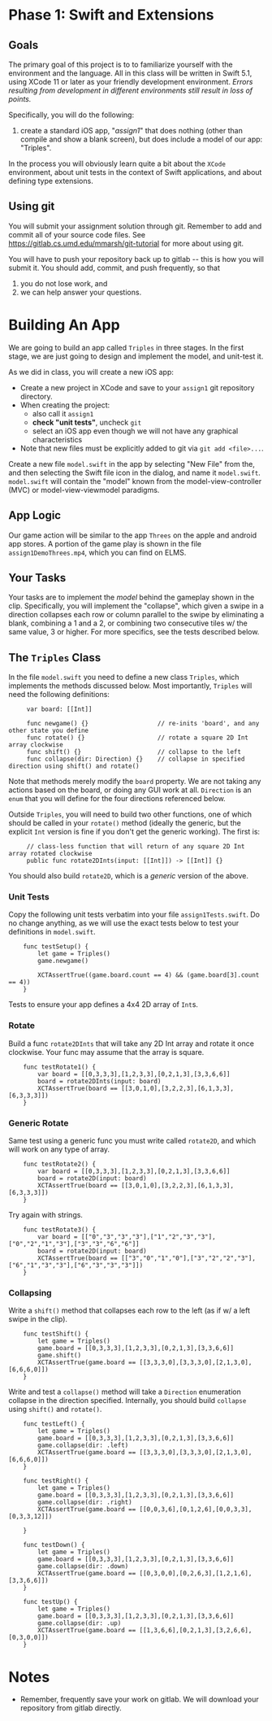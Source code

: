 # Phase 1: Swift and Extensions   

## Goals
The primary goal of this project is to to familiarize yourself with
the environment and the language. All in this class will be written
in Swift 5.1, using XCode 11 or later as your friendly development
environment.  *Errors resulting from development in different
environments still result in loss of points.*

Specifically, you will do the following:
1. create a standard iOS app, "*assign1*" that does nothing
   (other than compile and show a blank screen), but does include a
   model of our app: "Triples".

In the process you will obviously learn quite a bit about the `XCode`
environment, about unit tests in the context of Swift applications,
and about defining type extensions.

## Using git
You will submit your assignment solution through git. Remember to
add and commit all of your source code files.  See
https://gitlab.cs.umd.edu/mmarsh/git-tutorial for more about using
git.

You will have to push your repository back up to gitlab -- this is
how you will submit it. You should add, commit, and push frequently,
so that
 1. you do not lose work, and
 2. we can help answer your questions.

# Building An App
We are going to build an app called `Triples` in three stages. In
the first stage, we are just going to design and implement the
model, and unit-test it.

As we did in class, you will create a new iOS app:
- Create a new project in XCode and save to your `assign1` git repository
  directory. 
- When creating the project:
  - also call it `assign1`
  - **check "unit tests"**, uncheck `git`
  - select an iOS app even though we will not have any graphical
    characteristics
- Note that new files must be explicitly added to git via `git add <file>...`.

Create a new file `model.swift` in the app by selecting "New File"
from the, and then selecting the Swift file icon in the dialog, and
name it `model.swift`.  `model.swift` will contain the "model" known
from the model-view-controller (MVC) or model-view-viewmodel paradigms.

## App Logic
Our game action will be similar to the app `Threes` on the apple
and android app stores. A portion of the game play is shown in the
file `assign1DemoThrees.mp4`, which you can find on ELMS.


## Your Tasks
Your tasks are to implement the *model* behind the gameplay shown
in the clip. Specifically, you will implement the "collapse", which
given a swipe in a direction collapses each row or column parallel
to the swipe by eliminating a blank, combining a 1 and a 2, or
combining two consecutive tiles w/ the same value, 3 or higher.
For more specifics, see the tests described below.

## The `Triples` Class

In the file `model.swift` you need to define a new class `Triples`,
which implements the methods discussed below. Most importantly,
`Triples` will need the following definitions:
```
     var board: [[Int]]

     func newgame() {}                   // re-inits 'board', and any other state you define
     func rotate() {}                    // rotate a square 2D Int array clockwise
     func shift() {}                     // collapse to the left
     func collapse(dir: Direction) {}    // collapse in specified direction using shift() and rotate()
```
Note that methods merely modify the `board` property. We are not
taking any actions based on the board, or doing any GUI work at
all.  `Direction` is an `enum` that you will define for the four
directions referenced below.

Outside `Triples`, you will need to build two other functions, one
of which should be called in your `rotate()` method (ideally the
generic, but the explicit `Int` version is fine if you don't get
the generic working).  The first is:
```
     // class-less function that will return of any square 2D Int array rotated clockwise
     public func rotate2DInts(input: [[Int]]) -> [[Int]] {}  
```
You should also build `rotate2D`, which is a *generic* version of
the above.

### Unit Tests
Copy the following unit tests verbatim into your file `assign1Tests.swift`.
Do no change anything, as we will use the exact tests below to test
your definitions in `model.swift`.
```
    func testSetup() {
        let game = Triples()
        game.newgame()
        
        XCTAssertTrue((game.board.count == 4) && (game.board[3].count == 4))
    }
```
Tests to ensure your app defines a 4x4 2D array of `Int`s.

### Rotate
Build a func `rotate2DInts` that will take any 2D Int array and
rotate it once clockwise. Your func may assume that the array is
square.
```
    func testRotate1() {
        var board = [[0,3,3,3],[1,2,3,3],[0,2,1,3],[3,3,6,6]]
        board = rotate2DInts(input: board)
        XCTAssertTrue(board == [[3,0,1,0],[3,2,2,3],[6,1,3,3],[6,3,3,3]])
    }
```

### Generic Rotate
Same test using a generic func you must write called `rotate2D`,
and which will work on any type of array.
```
    func testRotate2() {
        var board = [[0,3,3,3],[1,2,3,3],[0,2,1,3],[3,3,6,6]]
        board = rotate2D(input: board)
        XCTAssertTrue(board == [[3,0,1,0],[3,2,2,3],[6,1,3,3],[6,3,3,3]])
    }
```

Try again with strings.
```
    func testRotate3() {
        var board = [["0","3","3","3"],["1","2","3","3"],["0","2","1","3"],["3","3","6","6"]]
        board = rotate2D(input: board)
        XCTAssertTrue(board == [["3","0","1","0"],["3","2","2","3"],["6","1","3","3"],["6","3","3","3"]])
    }
```

### Collapsing
Write a `shift()` method that collapses each row to the left (as
if w/ a left swipe in the clip).
```
    func testShift() {
        let game = Triples()
        game.board = [[0,3,3,3],[1,2,3,3],[0,2,1,3],[3,3,6,6]]
        game.shift()
        XCTAssertTrue(game.board == [[3,3,3,0],[3,3,3,0],[2,1,3,0],[6,6,6,0]])
    }
```

Write and test a `collapse()` method will take a `Direction`
enumeration collapse in the direction specified. Internally, you
should build `collapse` using `shift()` and `rotate()`.
```
    func testLeft() {
        let game = Triples()
        game.board = [[0,3,3,3],[1,2,3,3],[0,2,1,3],[3,3,6,6]]
        game.collapse(dir: .left)
        XCTAssertTrue(game.board == [[3,3,3,0],[3,3,3,0],[2,1,3,0],[6,6,6,0]])
    }

    func testRight() {
        let game = Triples()
        game.board = [[0,3,3,3],[1,2,3,3],[0,2,1,3],[3,3,6,6]]
        game.collapse(dir: .right)
        XCTAssertTrue(game.board == [[0,0,3,6],[0,1,2,6],[0,0,3,3],[0,3,3,12]])

    }

    func testDown() {
        let game = Triples()
        game.board = [[0,3,3,3],[1,2,3,3],[0,2,1,3],[3,3,6,6]]
        game.collapse(dir: .down)
        XCTAssertTrue(game.board == [[0,3,0,0],[0,2,6,3],[1,2,1,6],[3,3,6,6]])
    }

    func testUp() {
        let game = Triples()
        game.board = [[0,3,3,3],[1,2,3,3],[0,2,1,3],[3,3,6,6]]
        game.collapse(dir: .up)
        XCTAssertTrue(game.board == [[1,3,6,6],[0,2,1,3],[3,2,6,6],[0,3,0,0]])
    }
```


# Notes
- Remember, frequently save your work on gitlab.  We will download
  your repository from gitlab directly.

